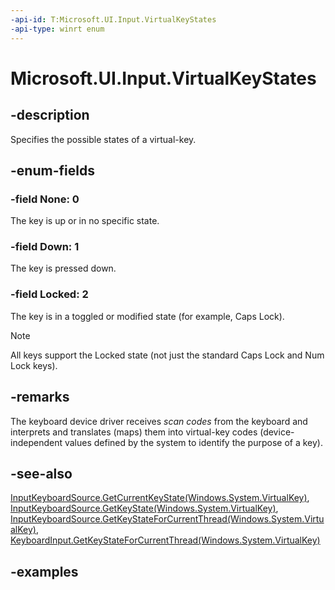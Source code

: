 ```yaml
---
-api-id: T:Microsoft.UI.Input.VirtualKeyStates
-api-type: winrt enum
---
```


# Microsoft.UI.Input.VirtualKeyStates

<!--
public enum VirtualKeyStates
-->

## -description

Specifies the possible states of a virtual-key.

## -enum-fields

### -field None: 0

The key is up or in no specific state.

### -field Down: 1

The key is pressed down.

### -field Locked: 2

The key is in a toggled or modified state (for example, Caps Lock).

> [!NOTE]
> All keys support the Locked state (not just the standard Caps Lock and Num Lock keys).

## -remarks

The keyboard device driver receives *scan codes* from the keyboard and interprets and translates (maps) them into virtual-key codes (device-independent values defined by the system to identify the purpose of a key).

## -see-also

[InputKeyboardSource.GetCurrentKeyState(Windows.System.VirtualKey)](inputkeyboardsource_getcurrentkeystate_324576627.md), [InputKeyboardSource.GetKeyState(Windows.System.VirtualKey)](inputkeyboardsource_getkeystate_1676715341.md), [InputKeyboardSource.GetKeyStateForCurrentThread(Windows.System.VirtualKey)](inputkeyboardsource_getkeystateforcurrentthread_617675970.md), [KeyboardInput.GetKeyStateForCurrentThread(Windows.System.VirtualKey)](keyboardinput_getkeystateforcurrentthread_617675970.md)

## -examples
